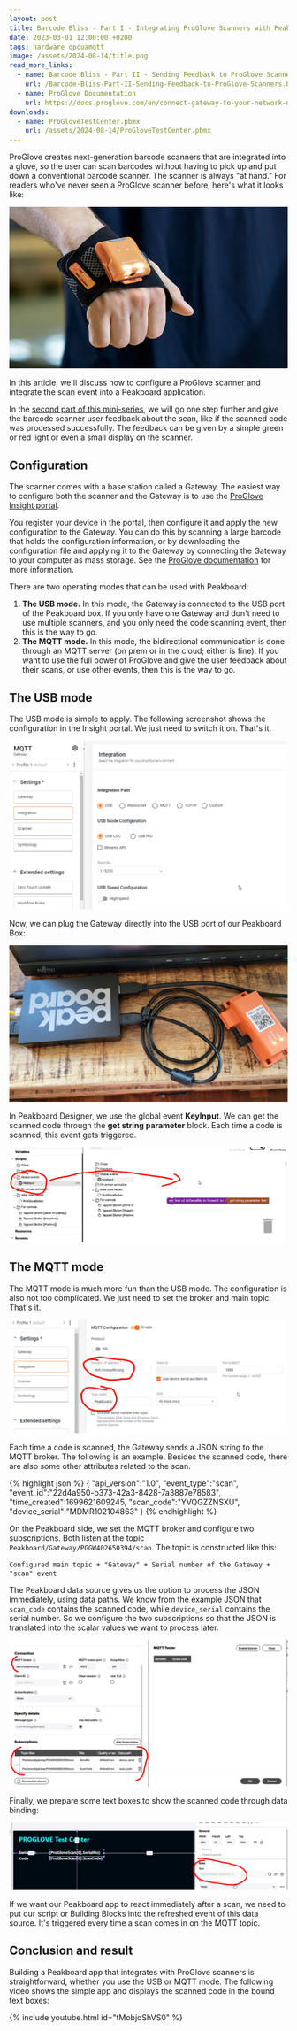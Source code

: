 ```yaml
---
layout: post
title: Barcode Bliss - Part I - Integrating ProGlove Scanners with Peakboard
date: 2023-03-01 12:00:00 +0200
tags: hardware opcuamqtt
image: /assets/2024-08-14/title.png
read_more_links:
  - name: Barcode Bliss - Part II - Sending Feedback to ProGlove Scanners
    url: /Barcode-Bliss-Part-II-Sending-Feedback-to-ProGlove-Scanners.html
  - name: ProGlove Documentation
    url: https://docs.proglove.com/en/connect-gateway-to-your-network-using-mqtt-integration.html
downloads:
  - name: ProGloveTestCenter.pbmx
    url: /assets/2024-08-14/ProGloveTestCenter.pbmx
---
```

ProGlove creates next-generation barcode scanners that are integrated into a glove, so the user can scan barcodes without having to pick up and put down a conventional barcode scanner. The scanner is always "at hand." For readers who've never seen a ProGlove scanner before, here's what it looks like:

![image](/assets/2024-08-14/010.png)

In this article, we'll discuss how to configure a ProGlove scanner and integrate the scan event into a Peakboard application.

In the [second part of this mini-series](/Barcode-Bliss-Part-II-Sending-Feedback-to-ProGlove-Scanners.html), we will go one step further and give the barcode scanner user feedback about the scan, like if the scanned code was processed successfully. The feedback can be given by a simple green or red light or even a small display on the scanner.

## Configuration

The scanner comes with a base station called a Gateway. The easiest way to configure both the scanner and the Gateway is to use the [ProGlove Insight portal](https://insight.proglove.com/).

You register your device in the portal, then configure it and apply the new configuration to the Gateway. You can do this by scanning a large barcode that holds the configuration information, or by downloading the configuration file and applying it to the Gateway by connecting the Gateway to your computer as mass storage. See the [ProGlove documentation](https://docs.proglove.com/?lang=en) for more information.

There are two operating modes that can be used with Peakboard:

1. **The USB mode.** In this mode, the Gateway is connected to the USB port of the Peakboard box. If you only have one Gateway and don't need to use multiple scanners, and you only need the code scanning event, then this is the way to go.
2. **The MQTT mode.** In this mode, the bidirectional communication is done through an MQTT server (on prem or in the cloud; either is fine). If you want to use the full power of ProGlove and give the user feedback about their scans, or use other events, then this is the way to go.

## The USB mode

The USB mode is simple to apply. The following screenshot shows the configuration in the Insight portal. We just need to switch it on. That's it.

![image](/assets/2024-08-14/020.png)

Now, we can plug the Gateway directly into the USB port of our Peakboard Box:

![image](/assets/2024-08-14/030.jpg)

In Peakboard Designer, we use the global event **KeyInput**. We can get the scanned code through the **get string parameter** block. Each time a code is scanned, this event gets triggered.

![image](/assets/2024-08-14/040.png)

## The MQTT mode

The MQTT mode is much more fun than the USB mode. The configuration is also not too complicated. We just need to set the broker and main topic. That's it.

![image](/assets/2024-08-14/050.png)

Each time a code is scanned, the Gateway sends a JSON string to the MQTT broker. The following is an example. Besides the scanned code, there are also some other attributes related to the scan.

{% highlight json %}
{
    "api_version":"1.0",
    "event_type":"scan",
    "event_id":"22d4a950-b373-42a3-8428-7a3887e78583",
    "time_created":1699621609245,
    "scan_code":"YVQGZZNSXU",
    "device_serial":"MDMR102104863"
}
{% endhighlight %}

On the Peakboard side, we set the MQTT broker and configure two subscriptions. Both listen at the topic `Peakboard/Gateway/PGGW402650394/scan`. The topic is constructed like this:
```
Configured main topic + "Gateway" + Serial number of the Gateway + "scan" event
```

The Peakboard data source gives us the option to process the JSON immediately, using data paths. We know from the example JSON that `scan_code` contains the scanned code, while `device_serial` contains the serial number. So we configure the two subscriptions so that the JSON is translated into the scalar values we want to process later.

![image](/assets/2024-08-14/060.png)

Finally, we prepare some text boxes to show the scanned code through data binding:

![image](/assets/2024-08-14/070.png)

If we want our Peakboard app to react immediately after a scan, we need to put our script or Building Blocks into the refreshed event of this data source. It's triggered every time a scan comes in on the MQTT topic.

## Conclusion and result

Building a Peakboard app that integrates with ProGlove scanners is straightforward, whether you use the USB or MQTT mode. The following video shows the simple app and displays the scanned code in the bound text boxes:

{% include youtube.html id="tMobjoShVS0" %}
